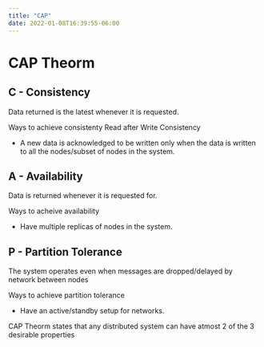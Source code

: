 ```yaml
---
title: "CAP"
date: 2022-01-08T16:39:55-06:00
---
```

# CAP Theorm


## C - Consistency

Data returned is the latest whenever it is requested.

Ways to achieve consistenty 
 Read after Write Consistency
  - A new data is acknowledged to be written only   when the data is written to all the nodes/subset of nodes in the system.


## A - Availability

Data is returned whenever it is requested for.

Ways to acheive availability
- Have multiple replicas of nodes in the system.

## P - Partition Tolerance
 
The system operates even when messages are dropped/delayed by network between nodes

Ways to achieve partition tolerance
- Have an active/standby setup for networks.

CAP Theorm states that any distributed system can have atmost 2 of the 3 desirable properties




